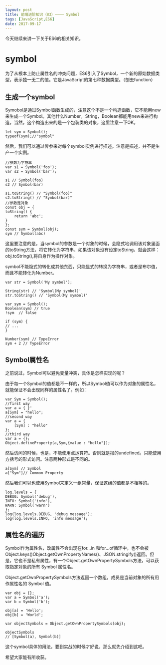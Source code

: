 ```yaml
---
layout: post
title: 前端进阶知识（83）———— Symbol
tags: [JavaScript,ES6]
date: 2017-09-17
---
```


今天继续来讲一下关于ES6的相关知识。

# symbol

为了从根本上防止属性名的冲突问题，ES6引入了Symbol，一个新的原始数据类型，表示独一无二的值。它是JavaScript的第七种数据类型。（刨去function）

## 生成一个symbol

Symobol是通过Symbol函数生成的，注意这个不是一个构造函数，它不能用new来生成一个Symbol。其他什么Number，String，Boolean都能用new来进行构造，当然，这个构造出来的是一个包装类的对象，这里注意一下OK。

    let sym = Symbol();
    typeof(sym);//"symbol"

然后，我们可以通过传参来对每个symbol实例进行描述。注意是描述，并不是生产一个实例。

    //参数为字符串
    var s1 = Symbol('foo');
    var s2 = Symbol('bar');

    s1 // Symbol(foo)
    s2 // Symbol(bar)

    s1.toString() // "Symbol(foo)"
    s2.toString() // "Symbol(bar)"
    //参数是对象
    const obj = {
    toString() {
        return 'abc';
    }
    };
    const sym = Symbol(obj);
    sym // Symbol(abc)

这里要注意的是，当symbol的参数是一个对象的时候，会隐式地调用该对象里面的toString方法，将它转化为字符串，如果该对象没有设定toString，就会这样：obj.toString(),将自身作为操作对象。

symbol不能隐式的转化成其他东西，只能显式的转换为字符串，或者是布尔值，而且不能转化为Number。

    var str = Symbol('My symbol');

    String(str) // 'Symbol(My symbol)'
    str.toString() // 'Symbol(My symbol)'

    var sym = Symbol();
    Boolean(sym) // true
    !sym  // false

    if (sym) {
    // ...
    }

    Number(sym) // TypeError
    sym + 2 // TypeError

## Symbol属性名

之前说过，Symbol可以避免变量冲突，具体是怎样实现的呢？

由于每一个Symbol的值都是不一样的，所以Symbol值可以作为对象的属性名，就能保证不会出现同样的属性名了。例如：

    var Sym = Symbol();
    //first way
    var a = { }'
    a[Sym] = "hello";
    //second way
    var a = {
        [Sym] : "hello"
    };
    //third way 
    var a = {};
    Object.defineProperty(a,Sym,{value : "hello"});

然后访问的时候，也是，不能使用点运算符。否则就是报的undefined。只能使用方括号的形式访问。注意两种形式是不同的。

    a[Sym] // Symbol
    a["Sym"]// Common Property

然后我们可以也使用Symbol来定义一组常量，保证这组的值都是不相等的。

    log.levels = {
    DEBUG: Symbol('debug'),
    INFO: Symbol('info'),
    WARN: Symbol('warn')
    };
    log(log.levels.DEBUG, 'debug message');
    log(log.levels.INFO, 'info message');

## 属性名的遍历

Symbol作为属性名，改属性不会出现在for...in 和for...of循环中，也不会被Object.keys()Object.getOwnPropertyNames()、JSON.stringify()返回。但是，它也不是私有属性，有一个Object.getOwnPropertySymbols方法，可以获取指定对象的所有 Symbol 属性名。

Object.getOwnPropertySymbols方法返回一个数组，成员是当前对象的所有用作属性名的 Symbol 值。

    var obj = {};
    var a = Symbol('a');
    var b = Symbol('b');

    obj[a] = 'Hello';
    obj[b] = 'World';

    var objectSymbols = Object.getOwnPropertySymbols(obj);

    objectSymbols
    // [Symbol(a), Symbol(b)]

这个symbol具体的用法，要到实战的时候才好说，那么就先介绍到这吧。

希望大家能有所收获。


































